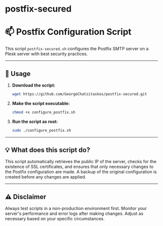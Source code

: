# postfix-secured


# :mailbox: Postfix Configuration Script 

This script `postfix-secured.sh` configures the Postfix SMTP server on a Plesk server with best security practices.

---

## :rocket: Usage 

1. **Download the script:**

    ```bash
    wget https://github.com/GeorgeChatzitaskos/postfix-secured.git
    ```

2. **Make the script executable:**

    ```bash
    chmod +x configure_postfix.sh
    ```

3. **Run the script as root:**

    ```bash
    sudo ./configure_postfix.sh
    ```

---

## :bulb: What does this script do? 

This script automatically retrieves the public IP of the server, checks for the existence of SSL certificates, and ensures that only necessary changes to the Postfix configuration are made. A backup of the original configuration is created before any changes are applied.

---

## :warning: Disclaimer 

Always test scripts in a non-production environment first. Monitor your server's performance and error logs after making changes. Adjust as necessary based on your specific circumstances.

